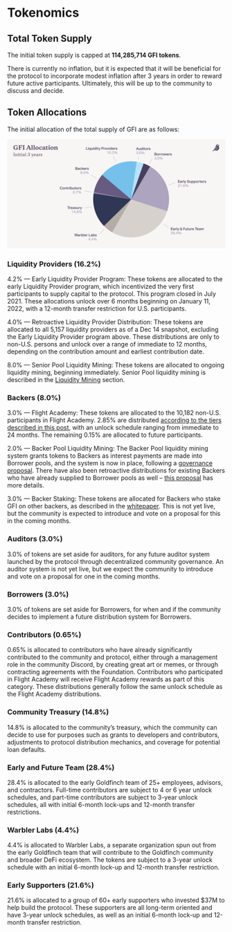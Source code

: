 # Tokenomics

## Total Token Supply&#x20;

The initial token supply is capped at **114,285,714 GFI tokens**.&#x20;

There is currently no inflation, but it is expected that it will be beneficial for the protocol to incorporate modest inflation after 3 years in order to reward future active participants. Ultimately, this will be up to the community to discuss and decide.

## Token Allocations&#x20;

The initial allocation of the total supply of GFI are as follows:

![](../.gitbook/assets/chart-gfi-allocation.png)

### **Liquidity Providers** (16.2%)&#x20;

4.2% — Early Liquidity Provider Program: These tokens are allocated to the early Liquidity Provider program, which incentivized the very first participants to supply capital to the protocol. This program closed in July 2021. These allocations unlock over 6 months beginning on January 11, 2022, with a 12-month transfer restriction for U.S. participants.

4.0% — Retroactive Liquidity Provider Distribution: These tokens are allocated to all 5,157 liquidity providers as of a Dec 14 snapshot, excluding the Early Liquidity Provider program above. These distributions are only to non-U.S. persons and unlock over a range of immediate to 12 months, depending on the contribution amount and earliest contribution date.

8.0% — Senior Pool Liquidity Mining: These tokens are allocated to ongoing liquidity mining, beginning immediately. Senior Pool liquidity mining is described in the [Liquidity Mining](../protocol-mechanics/investor-incentives/senior-pool-liquidity-mining.md) section.

### Backers (8.0%)&#x20;

3.0% — Flight Academy: These tokens are allocated to the 10,182 non-U.S. participants in Flight Academy. 2.85% are distributed [according to the tiers described in this post](https://goldfinchfinance.notion.site/Flight-Academy-Rewards-Update-05aeb437087c4eee90f00523897f1ef6), with an unlock schedule ranging from immediate to 24 months. The remaining 0.15% are allocated to future participants.

2.0% — Backer Pool Liquidity Mining: The Backer Pool liquidity mining system grants tokens to Backers as interest payments are made into Borrower pools, and the system is now in place, following a  [governance proposal](https://snapshot.org/#/goldfinch.eth/proposal/0xb716c18c38eb1828044aca84a1466ac08221a37a96ce73b04e9caa847e13e0da). There have also been retroactive distributions for existing Backers who have already supplied to Borrower pools as well – [this proposal](https://snapshot.org/#/goldfinch.eth/proposal/0xb716c18c38eb1828044aca84a1466ac08221a37a96ce73b04e9caa847e13e0da) has more details.

3.0% — Backer Staking: These tokens are allocated for Backers who stake GFI on other backers, as described in the [whitepaper](https://goldfinch.finance/goldfinch\_whitepaper.pdf). This is not yet live, but the community is expected to introduce and vote on a proposal for this in the coming months.

### Auditors (3.0%)&#x20;

3.0% of tokens are set aside for auditors, for any future auditor system launched by the protocol through decentralized community governance. An auditor system is not yet live, but we expect the community to introduce and vote on a proposal for one in the coming months.&#x20;

### Borrowers (3.0%)&#x20;

3.0% of tokens are set aside for Borrowers, for when and if the community decides to implement a future distribution system for Borrowers.

### Contributors (0.65%)&#x20;

0.65% is allocated to contributors who have already significantly contributed to the community and protocol, either through a management role in the community Discord, by creating great art or memes, or through contracting agreements with the Foundation. Contributors who participated in Flight Academy will receive Flight Academy rewards as part of this category. These distributions generally follow the same unlock schedule as the Flight Academy distributions.

### Community Treasury (14.8%)&#x20;

14.8% is allocated to the community’s treasury, which the community can decide to use for purposes such as grants to developers and contributors, adjustments to protocol distribution mechanics, and coverage for potential loan defaults.

### Early and Future Team (28.4%)&#x20;

28.4% is allocated to the early Goldfinch team of 25+ employees, advisors, and contractors. Full-time contributors are subject to 4 or 6 year unlock schedules, and part-time contributors are subject to 3-year unlock schedules, all with initial 6-month lock-ups and 12-month transfer restrictions.

### Warbler Labs (4.4%)&#x20;

4.4% is allocated to Warbler Labs, a separate organization spun out from the early Goldfinch team that will contribute to the Goldfinch community and broader DeFi ecosystem. The tokens are subject to a 3-year unlock schedule with an initial 6-month lock-up and 12-month transfer restriction.

### Early Supporters (21.6%)&#x20;

21.6% is allocated to a group of 60+ early supporters who invested $37M to help build the protocol. These supporters are all long-term oriented and have 3-year unlock schedules, as well as an initial 6-month lock-up and 12-month transfer restriction.
